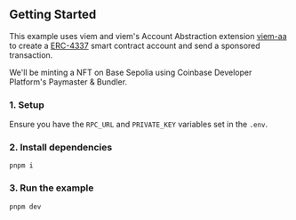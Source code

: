 ## Getting Started

This example uses viem and viem's Account Abstraction extension [viem-aa](https://viem.sh/account-abstraction) to create a [ERC-4337](https://www.erc4337.io/) smart contract account and send a sponsored transaction.

We'll be minting a NFT on Base Sepolia using Coinbase Developer Platform's Paymaster & Bundler.

### 1. Setup

Ensure you have the `RPC_URL` and `PRIVATE_KEY` variables set in the `.env`.

### 2. Install dependencies

```
pnpm i
```

### 3. Run the example

```
pnpm dev
```
